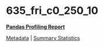 # 635_fri_c0_250_10

[**Pandas Profiling Report**](https://epistasislab.github.io/penn-ml-benchmarks/profile/635_fri_c0_250_10.html)

[Metadata](metadata.yaml) | [Summary Statistics](summary_stats.tsv)
